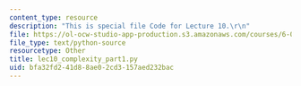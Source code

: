 ```yaml
---
content_type: resource
description: "This is special file Code for Lecture 10.\r\n"
file: https://ol-ocw-studio-app-production.s3.amazonaws.com/courses/6-0001-introduction-to-computer-science-and-programming-in-python-fall-2016/bfa32fd241d88ae02cd3157aed232bac_lec10_complexity_part1.py
file_type: text/python-source
resourcetype: Other
title: lec10_complexity_part1.py
uid: bfa32fd2-41d8-8ae0-2cd3-157aed232bac
---
```

